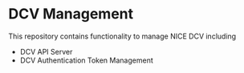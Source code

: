 # DCV Management

This repository contains functionality to manage NICE DCV including

* DCV API Server
* DCV Authentication Token Management
